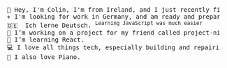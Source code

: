 <pre>
  👋 Hey, I'm Colin, I'm from Ireland, and I just recently finished college. 
  ✈️ I'm looking for work in Germany, and am ready and prepared to relocate at a moments notice. 
  🇩🇪  Ich lerne Deutsch. <sup>Learning JavaScript was much easier</sup>  
  🔭 I’m working on a project for my friend called project-nina.  
  🌱 I’m learning React. 
  💻 I love all things tech, especially building and repairing PCs.
  🎹 I also love Piano. 
</pre>
